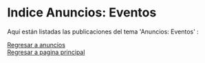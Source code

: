 # Indice Anuncios: Eventos

Aquí están listadas las publicaciones del tema 'Anuncios: Eventos' :
  
  
[Regresar a anuncios](/Anuncios/Indice.md)  
[Regresar a pagina principal](/README.md)
